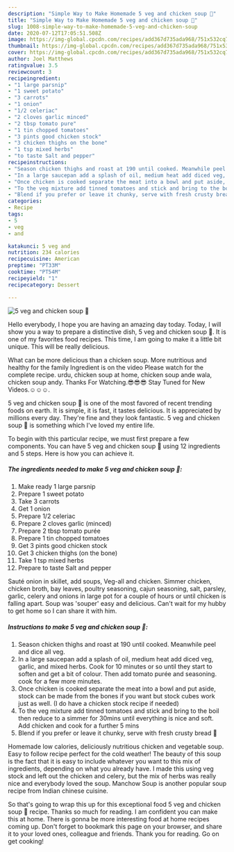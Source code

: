 ```yaml
---
description: "Simple Way to Make Homemade 5 veg and chicken soup 🥣"
title: "Simple Way to Make Homemade 5 veg and chicken soup 🥣"
slug: 1008-simple-way-to-make-homemade-5-veg-and-chicken-soup
date: 2020-07-12T17:05:51.508Z
image: https://img-global.cpcdn.com/recipes/add367d735ada968/751x532cq70/5-veg-and-chicken-soup-🥣-recipe-main-photo.jpg
thumbnail: https://img-global.cpcdn.com/recipes/add367d735ada968/751x532cq70/5-veg-and-chicken-soup-🥣-recipe-main-photo.jpg
cover: https://img-global.cpcdn.com/recipes/add367d735ada968/751x532cq70/5-veg-and-chicken-soup-🥣-recipe-main-photo.jpg
author: Joel Matthews
ratingvalue: 3.5
reviewcount: 3
recipeingredient:
- "1 large parsnip"
- "1 sweet potato"
- "3 carrots"
- "1 onion"
- "1/2 celeriac"
- "2 cloves garlic minced"
- "2 tbsp tomato pure"
- "1 tin chopped tomatoes"
- "3 pints good chicken stock"
- "3 chicken thighs on the bone"
- "1 tsp mixed herbs"
- "to taste Salt and pepper"
recipeinstructions:
- "Season chicken thighs and roast at 190 until cooked. Meanwhile peel and dice all veg."
- "In a large saucepan add a splash of oil, medium heat add diced veg, garlic, and mixed herbs. Cook for 10 minutes or so until they start to soften and get a bit of colour. Then add tomato purée and seasoning. cook for a few more minutes."
- "Once chicken is cooked separate the meat into a bowl and put aside, stock can be made from the bones if you want but stock cubes work just as well. (I do have a chicken stock recipe if needed)"
- "To the veg mixture add tinned tomatoes and stick and bring to the boil then reduce to a simmer for 30mins until everything is nice and soft. Add chicken and cook for a further 5 mins"
- "Blend if you prefer or leave it chunky, serve with fresh crusty bread 🥖"
categories:
- Recipe
tags:
- 5
- veg
- and

katakunci: 5 veg and 
nutrition: 234 calories
recipecuisine: American
preptime: "PT33M"
cooktime: "PT54M"
recipeyield: "1"
recipecategory: Dessert

---
```



![5 veg and chicken soup 🥣](https://img-global.cpcdn.com/recipes/add367d735ada968/751x532cq70/5-veg-and-chicken-soup-🥣-recipe-main-photo.jpg)

Hello everybody, I hope you are having an amazing day today. Today, I will show you a way to prepare a distinctive dish, 5 veg and chicken soup 🥣. It is one of my favorites food recipes. This time, I am going to make it a little bit unique. This will be really delicious.

What can be more delicious than a chicken soup. More nutritious and healthy for the family Ingredient is on the video Please watch for the complete recipe. urdu, chicken soup at home, chicken soup ande wala, chicken soup andy. Thanks For Watching.😎😎😎 Stay Tuned for New Videos.☺️☺️☺️.

5 veg and chicken soup 🥣 is one of the most favored of recent trending foods on earth. It is simple, it is fast, it tastes delicious. It is appreciated by millions every day. They're fine and they look fantastic. 5 veg and chicken soup 🥣 is something which I've loved my entire life.


To begin with this particular recipe, we must first prepare a few components. You can have 5 veg and chicken soup 🥣 using 12 ingredients and 5 steps. Here is how you can achieve it.

<!--inarticleads1-->

##### The ingredients needed to make 5 veg and chicken soup 🥣:

1. Make ready 1 large parsnip
1. Prepare 1 sweet potato
1. Take 3 carrots
1. Get 1 onion
1. Prepare 1/2 celeriac
1. Prepare 2 cloves garlic (minced)
1. Prepare 2 tbsp tomato purée
1. Prepare 1 tin chopped tomatoes
1. Get 3 pints good chicken stock
1. Get 3 chicken thighs (on the bone)
1. Take 1 tsp mixed herbs
1. Prepare to taste Salt and pepper


Sauté onion in skillet, add soups, Veg-all and chicken. Simmer chicken, chicken broth, bay leaves, poultry seasoning, cajun seasoning, salt, parsley, garlic, celery and onions in large pot for a couple of hours or until chicken is falling apart. Soup was &#39;souper&#39; easy and delicious. Can&#39;t wait for my hubby to get home so I can share it with him. 

<!--inarticleads2-->

##### Instructions to make 5 veg and chicken soup 🥣:

1. Season chicken thighs and roast at 190 until cooked. Meanwhile peel and dice all veg.
1. In a large saucepan add a splash of oil, medium heat add diced veg, garlic, and mixed herbs. Cook for 10 minutes or so until they start to soften and get a bit of colour. Then add tomato purée and seasoning. cook for a few more minutes.
1. Once chicken is cooked separate the meat into a bowl and put aside, stock can be made from the bones if you want but stock cubes work just as well. (I do have a chicken stock recipe if needed)
1. To the veg mixture add tinned tomatoes and stick and bring to the boil then reduce to a simmer for 30mins until everything is nice and soft. Add chicken and cook for a further 5 mins
1. Blend if you prefer or leave it chunky, serve with fresh crusty bread 🥖


Homemade low calories, deliciously nutritious chicken and vegetable soup. Easy to follow recipe perfect for the cold weather! The beauty of this soup is the fact that it is easy to include whatever you want to this mix of ingredients, depending on what you already have. I made this using veg stock and left out the chicken and celery, but the mix of herbs was really nice and everybody loved the soup. Manchow Soup is another popular soup recipe from Indian chinese cuisine. 

So that's going to wrap this up for this exceptional food 5 veg and chicken soup 🥣 recipe. Thanks so much for reading. I am confident you can make this at home. There is gonna be more interesting food at home recipes coming up. Don't forget to bookmark this page on your browser, and share it to your loved ones, colleague and friends. Thank you for reading. Go on get cooking!
